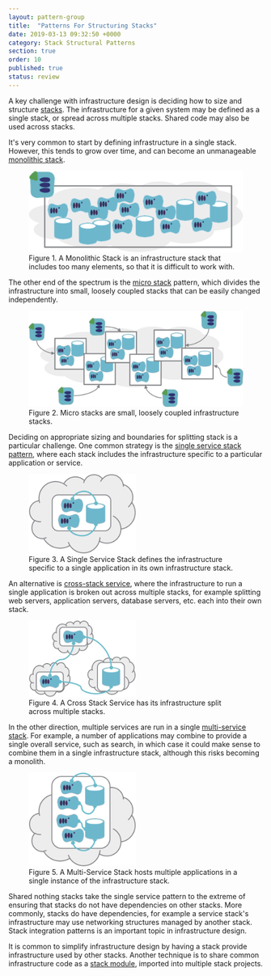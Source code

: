 ```yaml
---
layout: pattern-group
title:  "Patterns For Structuring Stacks"
date: 2019-03-13 09:32:50 +0000
category: Stack Structural Patterns
section: true
order: 10
published: true
status: review
---
```


A key challenge with infrastructure design is deciding how to size and structure [stacks](/patterns/stack-concept/). The infrastructure for a given system may be defined as a single stack, or spread across multiple stacks. Shared code may also be used across stacks.

It's very common to start by defining infrastructure in a single stack. However, this tends to grow over time, and can become an unmanageable [monolithic stack](monolithic-stack.html).


<figure>
  <img src="images/monolithic-stack.png" alt="A Monolithic Stack is an infrastructure stack that includes too many elements, so that it is difficult to work with" />
  <figcaption>Figure 1. A Monolithic Stack is an infrastructure stack that includes too many elements, so that it is difficult to work with.</figcaption>
</figure>


The other end of the spectrum is the [micro stack](micro-stack.html) pattern, which divides the infrastructure into small, loosely coupled stacks that can be easily changed independently.


<figure>
  <img src="images/micro-stacks.png" alt="Micro stacks are small, loosely coupled infrastructure stacks"/>
  <figcaption>Figure 2. Micro stacks are small, loosely coupled infrastructure stacks.</figcaption>
</figure>


Deciding on appropriate sizing and boundaries for splitting stack is a particular challenge. One common strategy is the [single service stack pattern](single-service-stack.html), where each stack includes the infrastructure specific to a particular application or service.


<figure>
  <img src="images/single-service-stack.png" alt="A Single Service Stack defines the infrastructure specific to a single application in its own infrastructure stack" width="50%"/>
  <figcaption>Figure 3. A Single Service Stack defines the infrastructure specific to a single application in its own infrastructure stack.</figcaption>
</figure>


An alternative is [cross-stack service](cross-stack-service.html), where the infrastructure to run a single application is broken out across multiple stacks, for example splitting web servers, application servers, database servers, etc. each into their own stack.


<figure>
  <img src="images/cross-stack-service.png" alt="A Cross Stack Service has its infrastructure split across multiple stacks" width="50%"/>
  <figcaption>Figure 4. A Cross Stack Service has its infrastructure split across multiple stacks.</figcaption>
</figure>


In the other direction, multiple services are run in a single [multi-service stack](multi-service-stack.html). For example, a number of applications may combine to provide a single overall service, such as search, in which case it could make sense to combine them in a single infrastructure stack, although this risks becoming a monolith.


<figure>
  <img src="images/multi-service-stack.png" alt="A Multi-Service Stack hosts multiple applications in a single instance of the infrastructure stack" width="50%"/>
  <figcaption>Figure 5. A Multi-Service Stack hosts multiple applications in a single instance of the infrastructure stack.</figcaption>
</figure>


Shared nothing stacks take the single service pattern to the extreme of ensuring that stacks do not have dependencies on other stacks. More commonly, stacks do have dependencies, for example a service stack's infrastructure may use networking structures managed by another stack. Stack integration patterns is an important topic in infrastructure design.

It is common to simplify infrastructure design by having a stack provide infrastructure used by other stacks. Another technique is to share common infrastructure code as a [stack module](/patterns/stack-concept/stack-code-module.html), imported into multiple stack projects.
